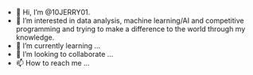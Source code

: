 - 👋 Hi, I’m @10JERRY01.
- 👀 I’m interested in data analysis, machine learning/AI and competitive programming and trying to make a difference to the world through my knowledge.
- 🌱 I’m currently learning ...
- 💞️ I’m looking to collaborate ...
- 📫 How to reach me ...

<!---
10JERRY01/10JERRY01 is a ✨ special ✨ repository because its `README.md` (this file) appears on your GitHub profile.
You can click the Preview link to take a look at your changes.
--->

